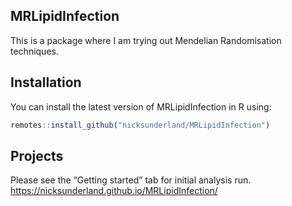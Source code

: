 
<!-- README.md is generated from README.Rmd. Please edit that file -->

## MRLipidInfection

This is a package where I am trying out Mendelian Randomisation
techniques.

## Installation

You can install the latest version of MRLipidInfection in R using:

``` r
remotes::install_github("nicksunderland/MRLipidInfection")
```

## Projects

Please see the “Getting started” tab for initial analysis run.
<https://nicksunderland.github.io/MRLipidInfection/>
